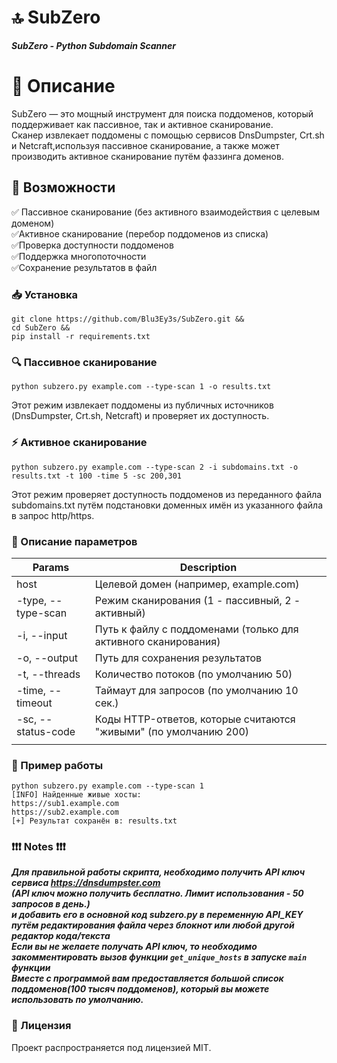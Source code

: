 # 🔝 SubZero 
***SubZero - Python Subdomain Scanner***

# 📌 Описание

SubZero — это мощный инструмент для поиска поддоменов, который поддерживает как пассивное, так и активное сканирование.<br>
Сканер извлекает поддомены с помощью сервисов DnsDumpster, Crt.sh и Netcraft,используя пассивное сканирование, а также может производить активное сканирование путём фаззинга доменов.

## 🚀 Возможности

✅ Пассивное сканирование (без активного взаимодействия с целевым доменом)<br>✅Активное сканирование (перебор поддоменов из списка)<br>✅Проверка доступности поддоменов<br>✅Поддержка многопоточности<br>✅Сохранение результатов в файл

### 📥 Установка
    
    git clone https://github.com/Blu3Ey3s/SubZero.git &&
    cd SubZero &&
	pip install -r requirements.txt

### 🔍 Пассивное сканирование

	python subzero.py example.com --type-scan 1 -o results.txt

Этот режим извлекает поддомены из публичных источников (DnsDumpster, Crt.sh, Netcraft) и проверяет их доступность.

### ⚡ Активное сканирование

    python subzero.py example.com --type-scan 2 -i subdomains.txt -o results.txt -t 100 -time 5 -sc 200,301

Этот режим проверяет доступность поддоменов из переданного файла subdomains.txt путём подстановки доменных имён из указанного файла в запрос http/https. 
### 🔧 Описание параметров
| Params             | Description                                                      |
|--------------------|------------------------------------------------------------------|
| host               | Целевой домен (например, example.com)                            |
| -type, --type-scan | Режим сканирования (1 - пассивный, 2 - активный)                 |
| -i, --input        | Путь к файлу с поддоменами (только для активного сканирования)   |
| -o, --output       | Путь для сохранения результатов                                  |
| -t, --threads      | Количество потоков (по умолчанию 50)                             |
| -time, --timeout   | Таймаут для запросов (по умолчанию 10 сек.)                      |
| -sc, --status-code | Коды HTTP-ответов, которые считаются "живыми" (по умолчанию 200) |
|                    |                                                                  |
### 📝 Пример работы

    python subzero.py example.com --type-scan 1
    [INFO] Найденные живые хосты:
    https://sub1.example.com
    https://sub2.example.com
    [+] Результат сохранён в: results.txt

### ❗❗❗ Notes ❗❗❗
***Для правильной работы скрипта, необходимо получить API ключ сервиса https://dnsdumpster.com <br>(API ключ можно получить бесплатно. Лимит использования - 50 запросов в день.) 
<br>и добавить его в основной код subzero.py в переменную API_KEY путём редактирования файла через блокнот или любой другой редактор кода/текста<br>
Если вы не желаете получать API ключ, то необходимо закомментировать вызов функции ``` get_unique_hosts ``` в запуске ``` main ``` функции<br>
Вместе с программой вам предоставляется большой список поддоменов(100 тысяч поддоменов), который вы можете использовать по умолчанию.***


### 📜 Лицензия

Проект распространяется под лицензией MIT.

